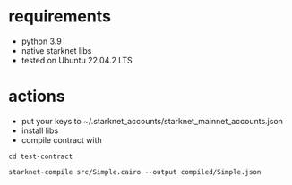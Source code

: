 # requirements

- python 3.9
- native starknet libs
- tested on Ubuntu 22.04.2 LTS

# actions 

- put your keys to ~/.starknet_accounts/starknet_mainnet_accounts.json
- install libs
- compile contract with 

```
cd test-contract

starknet-compile src/Simple.cairo --output compiled/Simple.json
```

